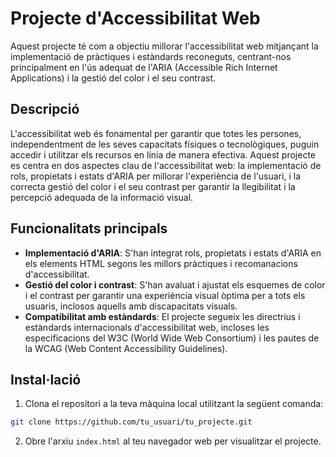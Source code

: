 # Projecte d'Accessibilitat Web

Aquest projecte té com a objectiu millorar l'accessibilitat web mitjançant la implementació de pràctiques i estàndards reconeguts, centrant-nos principalment en l'ús adequat de l'ARIA (Accessible Rich Internet Applications) i la gestió del color i el seu contrast.

## Descripció

L'accessibilitat web és fonamental per garantir que totes les persones, independentment de les seves capacitats físiques o tecnològiques, puguin accedir i utilitzar els recursos en línia de manera efectiva. Aquest projecte es centra en dos aspectes clau de l'accessibilitat web: la implementació de rols, propietats i estats d'ARIA per millorar l'experiència de l'usuari, i la correcta gestió del color i el seu contrast per garantir la llegibilitat i la percepció adequada de la informació visual.

## Funcionalitats principals

- **Implementació d'ARIA**: S'han integrat rols, propietats i estats d'ARIA en els elements HTML segons les millors pràctiques i recomanacions d'accessibilitat.
- **Gestió del color i contrast**: S'han avaluat i ajustat els esquemes de color i el contrast per garantir una experiència visual òptima per a tots els usuaris, inclosos aquells amb discapacitats visuals.
- **Compatibilitat amb estàndards**: El projecte segueix les directrius i estàndards internacionals d'accessibilitat web, incloses les especificacions del W3C (World Wide Web Consortium) i les pautes de la WCAG (Web Content Accessibility Guidelines).

## Instal·lació

1. Clona el repositori a la teva màquina local utilitzant la següent comanda:

```bash
git clone https://github.com/tu_usuari/tu_projecte.git
```

2. Obre l'arxiu `index.html` al teu navegador web per visualitzar el projecte.
